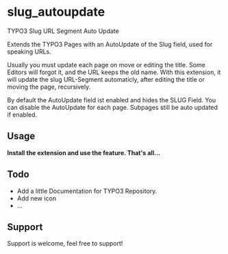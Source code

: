 # slug_autoupdate
TYPO3 Slug URL Segment Auto Update

Extends the TYPO3 Pages with an AutoUpdate of the Slug field, used for speaking URLs.

Usually you must update each page on move or editing the title. Some Editors will forgot it, 
and the URL keeps the old name. With this extension, it will update the slug URL-Segment automaticly,
after editing the title or moving the page, recursively.

By default the AutoUpdate field ist enabled and hides the SLUG Field.
You can disable the AutoUpdate for each page. Subpages still be auto updated if enabled.

## Usage

**Install the extension and use the feature. That's all...**

## Todo

* Add a little Documentation for TYPO3 Repository.
* Add new icon
* ...

## Support

Support is welcome, feel free to support!